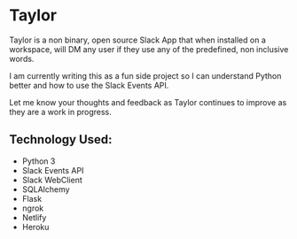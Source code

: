 # Taylor

Taylor is a non binary, open source Slack App that when installed on a workspace, will DM any user if they use any of the predefined, non inclusive words. 

I am currently writing this as a fun side project so I can understand Python better and how to use the Slack Events API. 

Let me know your thoughts and feedback as Taylor continues to improve as they are a work in progress.

## Technology Used:
* Python 3
* Slack Events API
* Slack WebClient
* SQLAlchemy
* Flask
* ngrok
* Netlify
* Heroku 